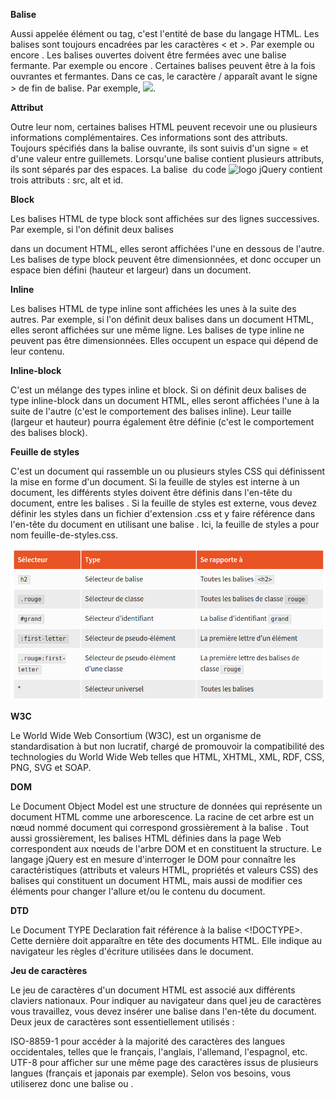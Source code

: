 **Balise**

Aussi appelée élément ou tag, c'est l'entité de base du langage HTML. Les balises sont toujours encadrées par les caractères < et >. Par exemple <html> ou encore <body>. Les balises ouvertes doivent être fermées avec une balise fermante. Par exemple </html> ou encore </body>. Certaines balises peuvent être à la fois ouvrantes et fermantes. Dans ce cas, le caractère / apparaît avant le signe > de fin de balise. Par exemple, <img src="image.jpg" />.


**Attribut**

Outre leur nom, certaines balises HTML peuvent recevoir une ou plusieurs informations complémentaires. Ces informations sont des attributs. Toujours spécifiés dans la balise ouvrante, ils sont suivis d'un signe = et d'une valeur entre guillemets. Lorsqu'une balise contient plusieurs attributs, ils sont séparés par des espaces. La balise <img> du code <img src="jquery.jpg" alt="logo jQuery" id="imglogo" /> contient trois attributs : src, alt et id.


**Block**

Les balises HTML de type block sont affichées sur des lignes successives. Par exemple, si l'on définit deux balises <div> dans un document HTML, elles seront affichées l'une en dessous de l'autre. Les balises de type block peuvent être dimensionnées, et donc occuper un espace bien défini (hauteur et largeur) dans un document.


**Inline**

Les balises HTML de type inline sont affichées les unes à la suite des autres. Par exemple, si l'on définit deux balises <span> dans un document HTML, elles seront affichées sur une même ligne. Les balises de type inline ne peuvent pas être dimensionnées. Elles occupent un espace qui dépend de leur contenu.


**Inline-block**

C'est un mélange des types inline et block. Si on définit deux balises de type inline-block dans un document HTML, elles seront affichées l'une à la suite de l'autre (c'est le comportement des balises inline). Leur taille (largeur et hauteur) pourra également être définie (c'est le comportement des balises block).


**Feuille de styles**

C'est un document qui rassemble un ou plusieurs styles CSS qui définissent la mise en forme d'un document. Si la feuille de styles est interne à un document, les différents styles doivent être définis dans l'en-tête du document, entre les balises <style type="text/css"> et </style>. Si la feuille de styles est externe, vous devez définir les styles dans un fichier d'extension .css et y faire référence dans l'en-tête du document en utilisant une balise <link rel="stylesheet" type="text/css" href="feuille-de-styles.css" />. Ici, la feuille de styles a pour nom feuille-de-styles.css.

![tableau](1.png)

**W3C**

Le World Wide Web Consortium (W3C), est un organisme de standardisation à but non lucratif, chargé de promouvoir la compatibilité des technologies du World Wide Web telles que HTML, XHTML, XML, RDF, CSS, PNG, SVG et SOAP.

**DOM**

Le Document Object Model est une structure de données qui représente un document HTML comme une arborescence. La racine de cet arbre est un nœud nommé document qui correspond grossièrement à la balise <html>. Tout aussi grossièrement, les balises HTML définies dans la page Web correspondent aux nœuds de l'arbre DOM et en constituent la structure. Le langage jQuery est en mesure d'interroger le DOM pour connaître les caractéristiques (attributs et valeurs HTML, propriétés et valeurs CSS) des balises qui constituent un document HTML, mais aussi de modifier ces éléments pour changer l'allure et/ou le contenu du document.

**DTD**

Le Document TYPE Declaration fait référence à la balise <!DOCTYPE>. Cette dernière doit apparaître en tête des documents HTML. Elle indique au navigateur les règles d'écriture utilisées dans le document. 

**Jeu de caractères**

Le jeu de caractères d'un document HTML est associé aux différents claviers nationaux. Pour indiquer au navigateur dans quel jeu de caractères vous travaillez, vous devez insérer une balise <meta charset=""> dans l'en-tête du document. Deux jeux de caractères sont essentiellement utilisés :

ISO-8859-1 pour accéder à la majorité des caractères des langues occidentales, telles que le français, l'anglais, l'allemand, l'espagnol, etc.
UTF-8 pour afficher sur une même page des caractères issus de plusieurs langues (français et japonais par exemple).
Selon vos besoins, vous utiliserez donc une balise <meta charset="ISO-8859-1"> ou <meta charset="UTF-8">.
